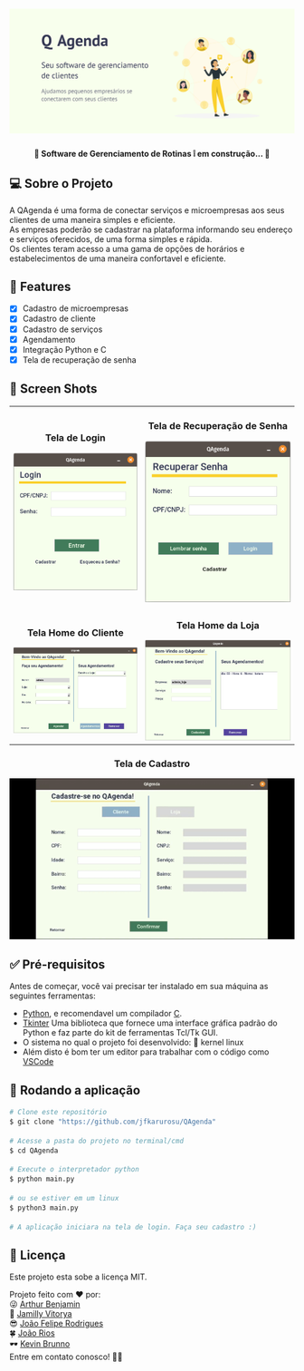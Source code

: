 <h1 aling="center">
  <img alt="Banner QAgenda" src="./img/QAgenda-Banner.png">
</h1>

<h4 align="center"> 
	🚧 Software de Gerenciamento de Rotinas ❕ em construção... 🚧
</h4>

## 💻 Sobre o Projeto
<p>
  A QAgenda é uma forma de conectar serviços e microempresas aos seus clientes de uma maneira simples e eficiente.</br>
  As empresas poderão se cadastrar na plataforma informando seu endereço e serviços oferecidos, de uma forma simples e rápida.</br>
  Os clientes teram acesso a uma gama de opções de horários e estabelecimentos de uma maneira confortavel e eficiente.
</p>

## :construction_worker: Features

- [x] Cadastro de microempresas
- [x] Cadastro de cliente
- [x] Cadastro de serviços
- [x] Agendamento
- [x] Integração Python e C
- [x] Tela de recuperação de senha

## 📸 Screen Shots
<table>
  <tr align="center">
    <td>
      <h3> Tela de Login </h3>
      <img src="./img/prints/login.png" alt="Tela de Login">
    </td>
    <td>
      <h3> Tela de Recuperação de Senha </h3>
      <img src="./img/prints/recovey.png" alt="Tela de Recuperação">
    </td>
  </tr>
  <tr align="center">
    <td>
      <h3> Tela Home do Cliente </h3>
      <img src="./img/prints/client.png" alt="Tela do cliente">
    </td>
    <td>
      <h3> Tela Home da Loja </h3>
      <img src="./img/prints/loja.png" alt="Tela da loja">
    </td>
  </tr>
</table>
<div align="center">
  <h3> Tela de Cadastro </h3>
    <img src="./img/prints/captura.gif" alt="Tela de Cadastro">
</div>

## ✅ Pré-requisitos
Antes de começar, você vai precisar ter instalado em sua máquina as seguintes ferramentas:   
- [Python](https://www.python.org/), e recomendavel um compilador [C](https://www.w3schools.com/c/).
- [Tkinter](https://docs.python.org/3/library/tkinter.html) Uma biblioteca que fornece uma interface gráfica padrão do Python e faz parte do kit de ferramentas Tcl/Tk GUI.   
- O sistema no qual o projeto foi desenvolvido: 🐧 kernel linux   
- Além disto é bom ter um editor para trabalhar com o código como [VSCode](https://code.visualstudio.com/)

## 🎲 Rodando a aplicação
```bash
# Clone este repositório
$ git clone "https://github.com/jfkarurosu/QAgenda"

# Acesse a pasta do projeto no terminal/cmd
$ cd QAgenda

# Execute o interpretador python
$ python main.py

# ou se estiver em um linux
$ python3 main.py

# A aplicação iniciara na tela de login. Faça seu cadastro :)
```

## 📝 Licença
Este projeto esta sobe a licença MIT.

Projeto feito com ❤️ por:  
:stuck_out_tongue_winking_eye: [Arthur Benjamin](https://github.com/benjamimarthur)  
🥰 [Jamilly Vitorya](https://www.linkedin.com/in/jamilly-barbosa/)  
:sunglasses: [João Felipe Rodrigues](https://www.linkedin.com/in/jfcarlos/)   
:four_leaf_clover:  [João Rios](https://github.com/JR-Bastos)  
🕶️ [Kevin Brunno](https://github.com/KevinBrunno)  
Entre em contato conosco! 👋🏽
